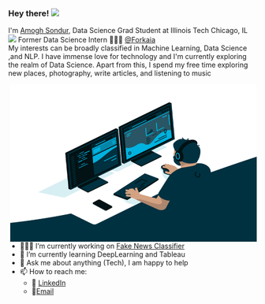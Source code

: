 ### Hey there! <img src="https://media.giphy.com/media/hvRJCLFzcasrR4ia7z/giphy.gif" width="25px">

I'm [Amogh Sondur](https://amoghsondur.com/), Data Science Grad Student at Illinois Tech Chicago, IL <img src="https://media.giphy.com/media/WUlplcMpOCEmTGBtBW/giphy.gif" width="30"> Former Data Science Intern 🙍🏽‍♂️ [@Forkaia](https://www.forkaia.com/)
<br>
My interests can be broadly classified in Machine Learning, Data Science ,and NLP. I have immense love for technology and I'm currently exploring the realm of Data Science. Apart from this, I spend my free time exploring new places, photography, write articles, and listening to music

  <img align="right" alt="GIF" src="https://github.com/Amoghvs/Amoghvs/blob/main/code.gif?raw=true" width="500" height="320" />
  

- 👨🏽‍💻 I’m currently working on [Fake News Classifier](https://github.com/Amoghvs/Fake-News-Classifier)
- 🌱 I’m currently learning DeepLearning and Tableau
- 💬 Ask me about anything (Tech), I am happy to help
- 📫 How to reach me: 
  - :briefcase: [LinkedIn](https://www.linkedin.com/in/amoghsondur/)
  - :email:[Email](mailto:asondur@hawk.iit.edu)
  
